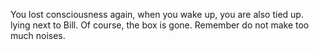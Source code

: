 You lost consciousness again, when you wake up, you are also tied up. lying next to Bill. Of course, the box is gone. Remember do not make too much noises.
